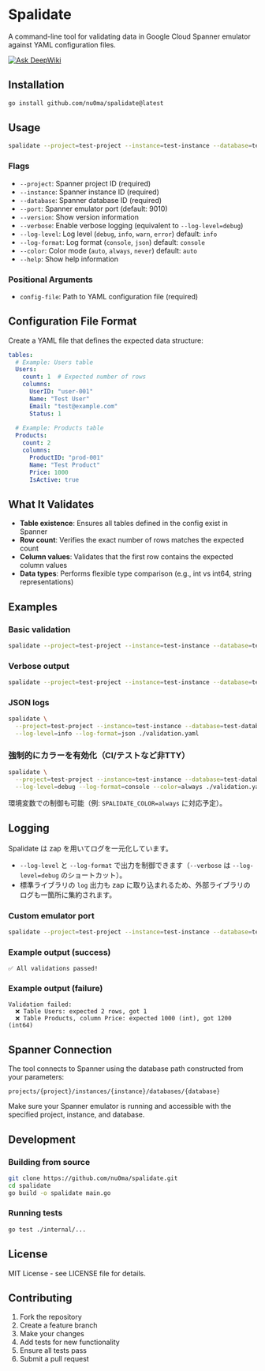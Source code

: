 # Spalidate

A command-line tool for validating data in Google Cloud Spanner emulator against YAML configuration files.

[![Ask DeepWiki](https://deepwiki.com/badge.svg)](https://deepwiki.com/nu0ma/spalidate)

## Installation

```bash
go install github.com/nu0ma/spalidate@latest
```

## Usage

```bash
spalidate --project=test-project --instance=test-instance --database=test-database ./validation.yaml
```

### Flags

- `--project`: Spanner project ID (required)
- `--instance`: Spanner instance ID (required)  
- `--database`: Spanner database ID (required)
- `--port`: Spanner emulator port (default: 9010)
- `--version`: Show version information
- `--verbose`: Enable verbose logging (equivalent to `--log-level=debug`)
- `--log-level`: Log level (`debug`, `info`, `warn`, `error`) default: `info`
- `--log-format`: Log format (`console`, `json`) default: `console`
- `--color`: Color mode (`auto`, `always`, `never`) default: `auto`
- `--help`: Show help information

### Positional Arguments

- `config-file`: Path to YAML configuration file (required)

## Configuration File Format

Create a YAML file that defines the expected data structure:

```yaml
tables:
  # Example: Users table
  Users:
    count: 1  # Expected number of rows
    columns:
      UserID: "user-001"
      Name: "Test User"
      Email: "test@example.com"
      Status: 1
  
  # Example: Products table
  Products:
    count: 2
    columns:
      ProductID: "prod-001"
      Name: "Test Product"
      Price: 1000
      IsActive: true
```

## What It Validates

- **Table existence**: Ensures all tables defined in the config exist in Spanner
- **Row count**: Verifies the exact number of rows matches the expected count
- **Column values**: Validates that the first row contains the expected column values
- **Data types**: Performs flexible type comparison (e.g., int vs int64, string representations)

## Examples

### Basic validation
```bash
spalidate --project=test-project --instance=test-instance --database=test-database ./validation.yaml
```

### Verbose output
```bash
spalidate --project=test-project --instance=test-instance --database=test-database --verbose ./validation.yaml
```

### JSON logs
```bash
spalidate \
  --project=test-project --instance=test-instance --database=test-database \
  --log-level=info --log-format=json ./validation.yaml
```

### 強制的にカラーを有効化（CI/テストなど非TTY）
```bash
spalidate \
  --project=test-project --instance=test-instance --database=test-database \
  --log-level=debug --log-format=console --color=always ./validation.yaml
```
環境変数での制御も可能（例: `SPALIDATE_COLOR=always` に対応予定）。

## Logging

Spalidate は zap を用いてログを一元化しています。

- `--log-level` と `--log-format` で出力を制御できます（`--verbose` は `--log-level=debug` のショートカット）。
- 標準ライブラリの `log` 出力も zap に取り込まれるため、外部ライブラリのログも一箇所に集約されます。

### Custom emulator port
```bash
spalidate --project=test-project --instance=test-instance --database=test-database --port=9020 ./validation.yaml
```

### Example output (success)
```
✅ All validations passed!
```

### Example output (failure)
```
Validation failed:
  ❌ Table Users: expected 2 rows, got 1
  ❌ Table Products, column Price: expected 1000 (int), got 1200 (int64)
```

## Spanner Connection

The tool connects to Spanner using the database path constructed from your parameters:
```
projects/{project}/instances/{instance}/databases/{database}
```

Make sure your Spanner emulator is running and accessible with the specified project, instance, and database.

## Development

### Building from source
```bash
git clone https://github.com/nu0ma/spalidate.git
cd spalidate
go build -o spalidate main.go
```

### Running tests
```bash
go test ./internal/...
```

## License

MIT License - see LICENSE file for details.

## Contributing

1. Fork the repository
2. Create a feature branch
3. Make your changes
4. Add tests for new functionality
5. Ensure all tests pass
6. Submit a pull request
